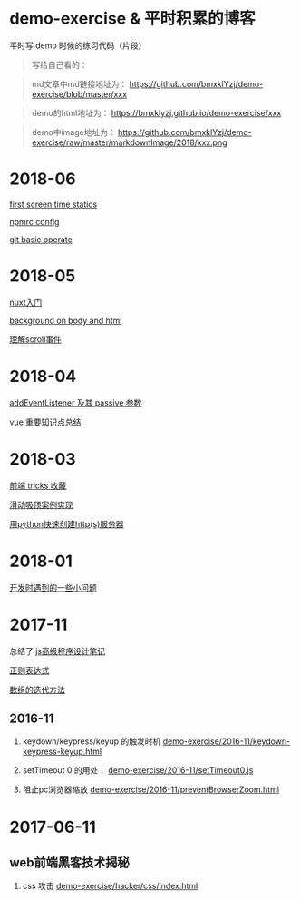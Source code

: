 # demo-exercise & 平时积累的博客
平时写 demo 时候的练习代码（片段）

>写给自己看的：

>md文章中md链接地址为：
https://github.com/bmxklYzj/demo-exercise/blob/master/xxx

>demo的html地址为：
https://bmxklyzj.github.io/demo-exercise/xxx

>demo中image地址为：
https://github.com/bmxklYzj/demo-exercise/raw/master/markdownImage/2018/xxx.png

# 2018-06

[first screen time statics](https://github.com/bmxklYzj/demo-exercise/blob/master/2018-06/first-screen/first-screen.md)

[npmrc config](https://github.com/bmxklYzj/demo-exercise/blob/master/2018-06/npmrc.md)

[git basic operate](https://github.com/bmxklYzj/demo-exercise/blob/master/2018-06/git/git-basic-operate.md)

# 2018-05

[nuxt入门](https://github.com/bmxklYzj/demo-exercise/blob/master/2018-05/nuxt/nuxt.md)


[background on body and html](https://github.com/bmxklYzj/demo-exercise/blob/master/2018-05/html_and_body/html_and_body.md)

[理解scroll事件](https://github.com/bmxklYzj/demo-exercise/blob/master/2018-05/scroll/scroll.md)

# 2018-04

[addEventListener 及其 passive 参数](https://github.com/bmxklYzj/demo-exercise/blob/master/2018-04/addEventListener.md)

[vue 重要知识点总结](https://github.com/bmxklYzj/demo-exercise/blob/master/2018-03/vue/vue.md)

# 2018-03

[前端 tricks 收藏](https://github.com/bmxklYzj/demo-exercise/blob/master/js/js-tricks.md)

[滑动吸顶案例实现](https://github.com/bmxklYzj/demo-exercise/blob/master/2018-03/scroll-and-sticky/scroll-and-sticky.md)

[用python快速创建http(s)服务器](https://github.com/bmxklYzj/demo-exercise/blob/master/2018-03/user-python-to-create-web-server.md)


# 2018-01
[开发时遇到的一些小问题](https://github.com/bmxklYzj/demo-exercise/blob/master/2017-08/iframe/README.md)

# 2017-11

总结了 [js高级程序设计笔记](https://github.com/bmxklYzj/demo-exercise/blob/master/js/js高级程序设计笔记.md)

[正则表达式](https://github.com/bmxklYzj/demo-exercise/blob/master/js/正则表达式.md)

[数组的迭代方法](https://github.com/bmxklYzj/demo-exercise/blob/master/js/数组的迭代方法.md)

## 2016-11

1. keydown/keypress/keyup 的触发时机 [demo-exercise/2016-11/keydown-keypress-keyup.html](demo-exercise/2016-11/keydown-keypress-keyup.html)

2. setTimeout 0 的用处： [demo-exercise/2016-11/setTimeout0.js](demo-exercise/2016-11/setTimeout0.js)

3. 阻止pc浏览器缩放
[demo-exercise/2016-11/preventBrowserZoom.html](demo-exercise/2016-11/preventBrowserZoom.html)


# 2017-06-11

## web前端黑客技术揭秘

1. css 攻击
[demo-exercise/hacker/css/index.html](demo-exercise/hacker/css/index.html)
